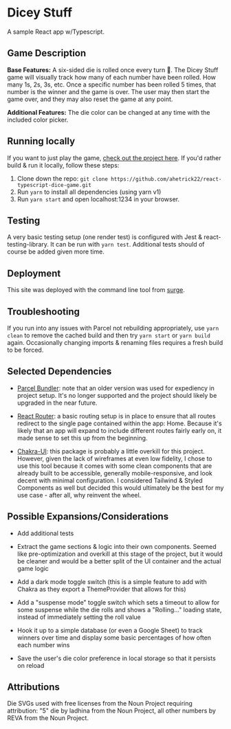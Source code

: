 # Dicey Stuff
A sample React app w/Typescript.

## Game Description
__Base Features:__ A six-sided die is rolled once every turn 🎲. The Dicey Stuff game will visually track how many of 
each number 
have been rolled. How many 1s, 2s, 3s, etc. Once a specific number has been rolled 5 times, that number is the winner and the game is over. The user may then start the game over, and they may also reset the game at any point.

__Additional Features:__ The die color can be changed at any time with the included color picker.

## Running locally
If you want to just play the game, [check out the project here](diceystuff.aliciahetrick.com). If you'd rather build & 
run it 
locally, follow these steps:

1. Clone down the repo: `git clone https://github.com/ahetrick22/react-typescript-dice-game.git`
2. Run `yarn` to install all dependencies (using yarn v1)
3. Run `yarn start` and open localhost:1234 in your browser.

## Testing
A very basic testing setup (one render test) is configured with Jest & react-testing-library. It can be run with 
`yarn test`. Additional tests should of course be added given more time.

## Deployment
This site was deployed with the command line tool from [surge](surge.sh).

## Troubleshooting
If you run into any issues with Parcel not rebuilding appropriately, use `yarn clean` to remove the cached build and 
then try `yarn start` or `yarn build` again. Occasionally changing imports & renaming files requires a fresh build 
to be forced. 

## Selected Dependencies
- [Parcel Bundler](https://parceljs.org/): note that an older version was used for expediency in project setup. It's no 
  longer supported and the 
  project should likely be upgraded in the near future.
  
- [React Router](https://reactrouter.com/): a basic routing setup is in place to ensure that all routes redirect to 
  the single page contained 
  within the app: Home. Because it's likely that an app will expand to include different routes fairly early on, it 
  made 
  sense to 
  set this up from the beginning.
  
- [Chakra-UI](https://chakra-ui.com/): this package is probably a little overkill for this project. However, given 
  the lack of wireframes at even low fidelity, I chose to use this 
  tool because it 
  comes 
  with some clean 
  components 
  that are already built to be accessible, generally mobile-responsive, and look decent with minimal configuration. I 
  considered Tailwind & Styled Components as well but decided this would ultimately be the best for my use case - 
  after all, why reinvent the wheel.

## Possible Expansions/Considerations
- Add additional tests
  
- Extract the game sections & logic into their own components. Seemed like pre-optimization and overkill at this 
  stage of the project, but it would be cleaner and would be a better split of the UI container and the actual game 
  logic
  
- Add a dark mode toggle switch (this is a simple feature to add with Chakra as they export a ThemeProvider that 
  allows for this)
  
- Add a "suspense mode" toggle switch which sets a timeout to allow for some suspense while the die rolls and shows 
  a "Rolling..." loading state, instead of immediately setting the roll value
  
- Hook it up to a simple database (or even a Google Sheet) to track winners over time and display some basic 
  percentages of how often each number wins
  
- Save the user's die color preference in local storage so that it persists on reload
  

## Attributions
Die SVGs used with free licenses from the Noun Project requiring attribution: "5" die by ladhina from the Noun 
Project, all other numbers by REVA from the Noun Project.
